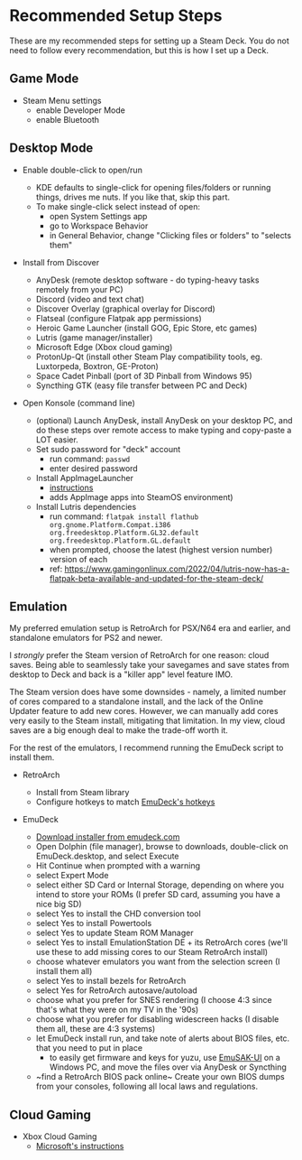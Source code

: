 # Recommended Setup Steps

These are my recommended steps for setting up a Steam Deck. You do not need to follow every recommendation, but this is how I set up a Deck.

## Game Mode

- Steam Menu settings
  - enable Developer Mode
  - enable Bluetooth

## Desktop Mode

- Enable double-click to open/run
  - KDE defaults to single-click for opening files/folders or running things, drives me nuts. If you like that, skip this part.
  - To make single-click select instead of open:
    - open System Settings app
    - go to Workspace Behavior
    - in General Behavior, change "Clicking files or folders" to "selects them"

- Install from Discover
  - AnyDesk (remote desktop software - do typing-heavy tasks remotely from your PC)
  - Discord (video and text chat)
  - Discover Overlay (graphical overlay for Discord)
  - Flatseal (configure Flatpak app permissions)
  - Heroic Game Launcher (install GOG, Epic Store, etc games)
  - Lutris (game manager/installer)
  - Microsoft Edge (Xbox cloud gaming)
  - ProtonUp-Qt (install other Steam Play compatibility tools, eg. Luxtorpeda, Boxtron, GE-Proton)
  - Space Cadet Pinball (port of 3D Pinball from Windows 95)
  - Syncthing GTK (easy file transfer between PC and Deck)

- Open Konsole (command line)
  - (optional) Launch AnyDesk, install AnyDesk on your desktop PC, and do these steps over remote access to make typing and copy-paste a LOT easier. 
  - Set sudo password for "deck" account
    - run command: `passwd`
    - enter desired password
  - Install AppImageLauncher
    - [instructions](https://www.reddit.com/r/SteamDeck/comments/t9xwte/how_to_automatically_integrate_appimage_apps_into/)
    - adds AppImage apps into SteamOS environment)
  - Install Lutris dependencies
    - run command: `flatpak install flathub org.gnome.Platform.Compat.i386 org.freedesktop.Platform.GL32.default org.freedesktop.Platform.GL.default`
    - when prompted, choose the latest (highest version number) version of each
    - ref: https://www.gamingonlinux.com/2022/04/lutris-now-has-a-flatpak-beta-available-and-updated-for-the-steam-deck/

## Emulation

My preferred emulation setup is RetroArch for PSX/N64 era and earlier, and standalone emulators for PS2 and newer.

I *strongly* prefer the Steam version of RetroArch for one reason: cloud saves. Being able to seamlessly take your savegames and save states from desktop to Deck and back is a "killer app" level feature IMO.

The Steam version does have some downsides - namely, a limited number of cores compared to a standalone install, and the lack of the Online Updater feature to add new cores. However, we can manually add cores very easily to the Steam install, mitigating that limitation. In my view, cloud saves are a big enough deal to make the trade-off worth it.

For the rest of the emulators, I recommend running the EmuDeck script to install them.

- RetroArch
  - Install from Steam library 
  - Configure hotkeys to match [EmuDeck's hotkeys](https://github.com/dragoonDorise/EmuDeck)

- EmuDeck
  - [Download installer from emudeck.com](https://www.emudeck.com/)
  - Open Dolphin (file manager), browse to downloads, double-click on EmuDeck.desktop, and select Execute
  - Hit Continue when prompted with a warning
  - select Expert Mode
  - select either SD Card or Internal Storage, depending on where you intend to store your ROMs (I prefer SD card, assuming you have a nice big SD)
  - select Yes to install the CHD conversion tool
  - select Yes to install Powertools
  - select Yes to update Steam ROM Manager
  - select Yes to install EmulationStation DE + its RetroArch cores (we'll use these to add missing cores to our Steam RetroArch install)
  - choose whatever emulators you want from the selection screen (I install them all)
  - select Yes to install bezels for RetroArch
  - select Yes for RetroArch autosave/autoload
  - choose what you prefer for SNES rendering (I choose 4:3 since that's what they were on my TV in the '90s)
  - choose what you prefer for disabling widescreen hacks (I disable them all, these are 4:3 systems)
  - let EmuDeck install run, and take note of alerts about BIOS files, etc. that you need to put in place
    - to easily get firmware and keys for yuzu, use [EmuSAK-UI](https://github.com/CapitaineJSparrow/emusak-ui) on a Windows PC, and move the files over via AnyDesk or Syncthing  
  - ~find a RetroArch BIOS pack online~ Create your own BIOS dumps from your consoles, following all local laws and regulations.

## Cloud Gaming

- Xbox Cloud Gaming
  - [Microsoft's instructions](https://support.microsoft.com/en-gb/topic/xbox-cloud-gaming-in-microsoft-edge-with-steam-deck-43dd011b-0ce8-4810-8302-965be6d53296)
